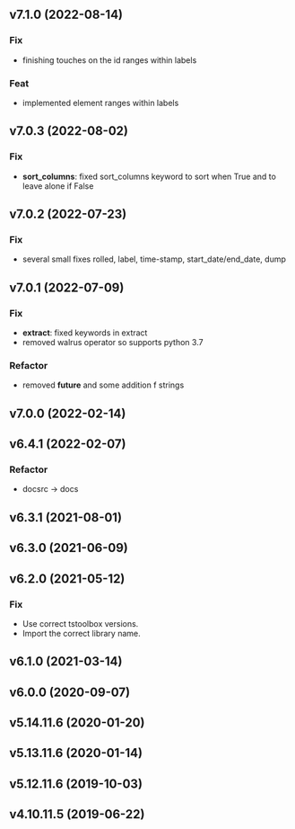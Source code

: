 ## v7.1.0 (2022-08-14)

### Fix

- finishing touches on the id ranges within labels

### Feat

- implemented element ranges within labels

## v7.0.3 (2022-08-02)

### Fix

- **sort_columns**: fixed sort_columns keyword to sort when True and to leave alone if False

## v7.0.2 (2022-07-23)

### Fix

- several small fixes rolled, label, time-stamp, start_date/end_date, dump

## v7.0.1 (2022-07-09)

### Fix

- **extract**: fixed keywords in extract
- removed walrus operator so supports python 3.7

### Refactor

- removed __future__ and some addition f strings

## v7.0.0 (2022-02-14)

## v6.4.1 (2022-02-07)

### Refactor

- docsrc -> docs

## v6.3.1 (2021-08-01)

## v6.3.0 (2021-06-09)

## v6.2.0 (2021-05-12)

### Fix

- Use correct tstoolbox versions.
- Import the correct library name.

## v6.1.0 (2021-03-14)

## v6.0.0 (2020-09-07)

## v5.14.11.6 (2020-01-20)

## v5.13.11.6 (2020-01-14)

## v5.12.11.6 (2019-10-03)

## v4.10.11.5 (2019-06-22)
